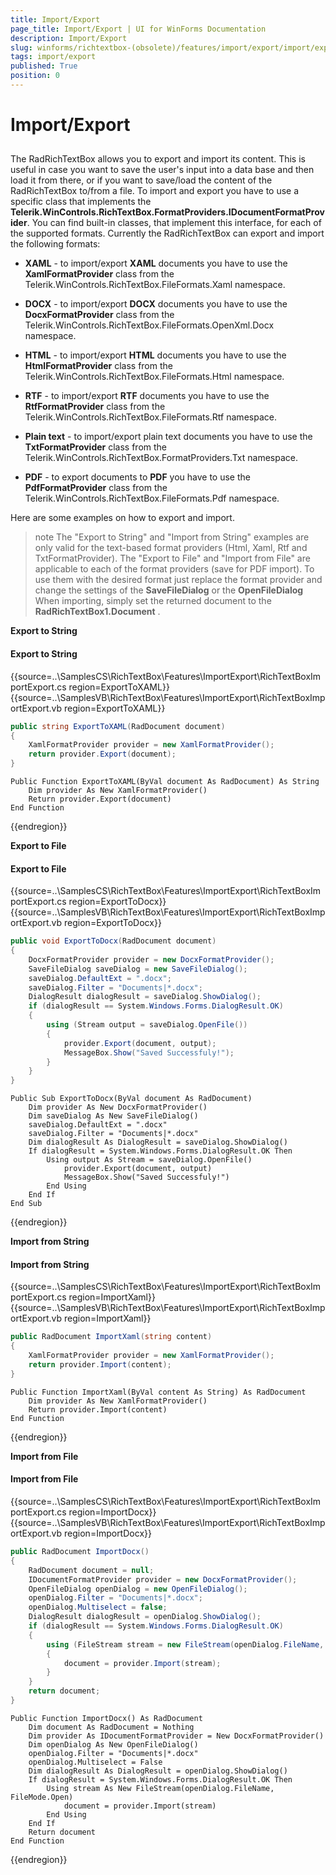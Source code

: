 ```yaml
---
title: Import/Export
page_title: Import/Export | UI for WinForms Documentation
description: Import/Export
slug: winforms/richtextbox-(obsolete)/features/import/export/import/export
tags: import/export
published: True
position: 0
---
```


# Import/Export



## 

The RadRichTextBox allows you to export and import its content. This is useful in case you want to save the user's input into a data base and then load it from there, or if you want to save/load the content of the RadRichTextBox to/from a file. To import and export you have to use a specific class that implements the __Telerik.WinControls.RichTextBox.FormatProviders.IDocumentFormatProvider__. You can find built-in classes, that implement this interface, for each of the supported formats. Currently the RadRichTextBox can export and import the following formats:

* __XAML__ - to import/export __XAML__ documents you have to use the __XamlFormatProvider__ class from the Telerik.WinControls.RichTextBox.FileFormats.Xaml namespace.

* __DOCX__ - to import/export __DOCX__ documents you have to use the __DocxFormatProvider__ class from the Telerik.WinControls.RichTextBox.FileFormats.OpenXml.Docx namespace.

* __HTML__ - to import/export __HTML__ documents you have to use the __HtmlFormatProvider__ class from the Telerik.WinControls.RichTextBox.FileFormats.Html namespace.

* __RTF__ - to import/export __RTF__ documents you have to use the __RtfFormatProvider__ class from the Telerik.WinControls.RichTextBox.FileFormats.Rtf namespace.

* __Plain text__ - to import/export plain text documents you have to use the __TxtFormatProvider__ class from the Telerik.WinControls.RichTextBox.FormatProviders.Txt namespace.

* __PDF__ - to export documents to __PDF__ you have to use the __PdfFormatProvider__ class from the Telerik.WinControls.RichTextBox.FileFormats.Pdf namespace.

Here are some examples on how to export and import.

>note The "Export to String" and "Import from String" examples are only valid for the text-based format providers (Html, Xaml, Rtf and TxtFormatProvider). The "Export to File" and "Import from File" are applicable to each of the format providers (save for PDF import). To use them with the desired format just replace the format provider and change the settings of the __SaveFileDialog__ or the __OpenFileDialog__ When importing, simply set the returned document to the __RadRichTextBox1.Document__ .
>

__Export to String__

#### Export to String

{{source=..\SamplesCS\RichTextBox\Features\ImportExport\RichTextBoxImportExport.cs region=ExportToXAML}} 
{{source=..\SamplesVB\RichTextBox\Features\ImportExport\RichTextBoxImportExport.vb region=ExportToXAML}} 

````C#
public string ExportToXAML(RadDocument document)
{
    XamlFormatProvider provider = new XamlFormatProvider();
    return provider.Export(document);
}

````
````VB.NET
Public Function ExportToXAML(ByVal document As RadDocument) As String
    Dim provider As New XamlFormatProvider()
    Return provider.Export(document)
End Function

````

{{endregion}}

__Export to File__

#### Export to File

{{source=..\SamplesCS\RichTextBox\Features\ImportExport\RichTextBoxImportExport.cs region=ExportToDocx}} 
{{source=..\SamplesVB\RichTextBox\Features\ImportExport\RichTextBoxImportExport.vb region=ExportToDocx}} 

````C#
public void ExportToDocx(RadDocument document)
{
    DocxFormatProvider provider = new DocxFormatProvider();
    SaveFileDialog saveDialog = new SaveFileDialog();
    saveDialog.DefaultExt = ".docx";
    saveDialog.Filter = "Documents|*.docx";
    DialogResult dialogResult = saveDialog.ShowDialog();
    if (dialogResult == System.Windows.Forms.DialogResult.OK)
    {
        using (Stream output = saveDialog.OpenFile())
        {
            provider.Export(document, output);
            MessageBox.Show("Saved Successfuly!");
        }
    }
}

````
````VB.NET
Public Sub ExportToDocx(ByVal document As RadDocument)
    Dim provider As New DocxFormatProvider()
    Dim saveDialog As New SaveFileDialog()
    saveDialog.DefaultExt = ".docx"
    saveDialog.Filter = "Documents|*.docx"
    Dim dialogResult As DialogResult = saveDialog.ShowDialog()
    If dialogResult = System.Windows.Forms.DialogResult.OK Then
        Using output As Stream = saveDialog.OpenFile()
            provider.Export(document, output)
            MessageBox.Show("Saved Successfuly!")
        End Using
    End If
End Sub

````

{{endregion}}

__Import from String__

#### Import from String

{{source=..\SamplesCS\RichTextBox\Features\ImportExport\RichTextBoxImportExport.cs region=ImportXaml}} 
{{source=..\SamplesVB\RichTextBox\Features\ImportExport\RichTextBoxImportExport.vb region=ImportXaml}} 

````C#
public RadDocument ImportXaml(string content)
{
    XamlFormatProvider provider = new XamlFormatProvider();
    return provider.Import(content);
}

````
````VB.NET
Public Function ImportXaml(ByVal content As String) As RadDocument
    Dim provider As New XamlFormatProvider()
    Return provider.Import(content)
End Function

````

{{endregion}} 

__Import from File__

#### Import from File

{{source=..\SamplesCS\RichTextBox\Features\ImportExport\RichTextBoxImportExport.cs region=ImportDocx}} 
{{source=..\SamplesVB\RichTextBox\Features\ImportExport\RichTextBoxImportExport.vb region=ImportDocx}} 

````C#
public RadDocument ImportDocx()
{
    RadDocument document = null;
    IDocumentFormatProvider provider = new DocxFormatProvider();
    OpenFileDialog openDialog = new OpenFileDialog();
    openDialog.Filter = "Documents|*.docx";
    openDialog.Multiselect = false;
    DialogResult dialogResult = openDialog.ShowDialog();
    if (dialogResult == System.Windows.Forms.DialogResult.OK)
    {
        using (FileStream stream = new FileStream(openDialog.FileName, FileMode.Open))
        {
            document = provider.Import(stream);
        }
    }
    return document;
}

````
````VB.NET
Public Function ImportDocx() As RadDocument
    Dim document As RadDocument = Nothing
    Dim provider As IDocumentFormatProvider = New DocxFormatProvider()
    Dim openDialog As New OpenFileDialog()
    openDialog.Filter = "Documents|*.docx"
    openDialog.Multiselect = False
    Dim dialogResult As DialogResult = openDialog.ShowDialog()
    If dialogResult = System.Windows.Forms.DialogResult.OK Then
        Using stream As New FileStream(openDialog.FileName, FileMode.Open)
            document = provider.Import(stream)
        End Using
    End If
    Return document
End Function

````

{{endregion}}